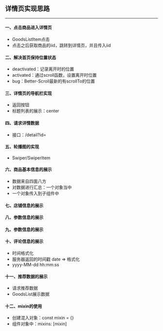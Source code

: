 ## 详情页实现思路

***

#### 一、点击商品进入详情页

- GoodsListItem点击
- 点击之后获取商品的iid，跳转到详情页，并且传入iid

#### 二、解决首页保持位置状态

- deactivated：记录离开时的位置
- activated：通过scroll函数，设置离开时位置
- bug：Better-Scroll最新的有scrollTo的位置

#### 三、详情页的导航栏实现

- 返回按钮
- 标题列表的展示：center

#### 四、请求详情数据

- 接口：/detail?id=

#### 五、轮播图的实现

- Swiper/SwiperItem

#### 六、商品基本信息的展示

- 数据来自四面八方
- 对数据进行汇总：一个对象当中
- 一个对象传入到子组件中

#### 七、店铺信息的展示

#### 八、参数信息的展示

#### 九、参数信息的展示

#### 十、评论信息的展示

- 时间格式化
- 服务器返回的时间戳 date => 格式化
- yyyy-MM-dd hh:mm:ss

#### 十一、推荐数据的展示

- 请求推荐数据
- GoodsList展示数据

#### 十二、mixin的使用

- 创建混入对象：const mixin = {}
- 组件对象中：mixins: [mixin]

